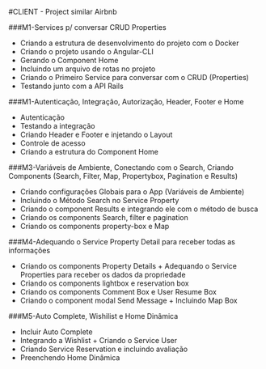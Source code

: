#CLIENT - Project similar Airbnb


###M1-Services p/ conversar CRUD Properties
* Criando a estrutura de desenvolvimento do projeto com o Docker
* Criando o projeto usando o Angular-CLI
* Gerando o Component Home
* Incluindo um arquivo de rotas no projeto
* Criando o Primeiro Service para conversar com o CRUD (Properties)
* Testando junto com a API Rails

###M1-Autenticação, Integração, Autorização, Header, Footer e Home
* Autenticação
* Testando a integração
* Criando Header e Footer e injetando o Layout
* Controle de acesso
* Criando a estrutura do Component Home

###M3-Variáveis de Ambiente, Conectando com o Search, Criando Components (Search, Filter, Map, Propertybox, Pagination e Results)
* Criando configurações Globais para o App (Variáveis de Ambiente)
* Incluindo o Método Search no Service Property
* Criando o component Results e integrando ele com o método de busca
* Criando os components Search, filter e pagination
* Criando os components property-box e Map

###M4-Adequando o Service Property Detail para receber todas as informações
* Criando os components Property Details + Adequando o Service Properties para receber os dados da propriedade
* Criando os components lightbox e reservation box
* Criando os components Comment Box e User Resume Box
* Criando o component modal Send Message + Incluindo Map Box

###M5-Auto Complete, Wishilist e Home Dinâmica
* Incluir Auto Complete
* Integrando a Wishlist + Criando o Service User
* Criando Service Reservation e incluindo avaliação
* Preenchendo Home Dinâmica
